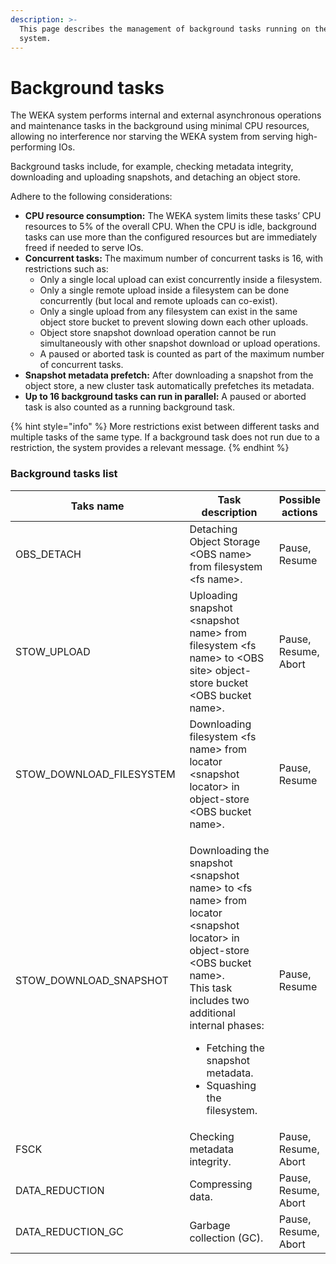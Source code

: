 ```yaml
---
description: >-
  This page describes the management of background tasks running on the WEKA
  system.‌
---
```


# Background tasks

The WEKA system performs internal and external asynchronous operations and maintenance tasks in the background using minimal CPU resources, allowing no interference nor starving the WEKA system from serving high-performing IOs.‌

Background tasks include, for example, checking metadata integrity, downloading and uploading snapshots, and detaching an object store.

Adhere to the following considerations:

* **CPU resource consumption:** The WEKA system limits these tasks’ CPU resources to 5% of the overall CPU. When the CPU is idle, background tasks can use more than the configured resources but are immediately freed if needed to serve IOs.
* **Concurrent tasks:** The maximum number of concurrent tasks is 16, with restrictions such as:
  * Only a single local upload can exist concurrently inside a filesystem.
  * Only a single remote upload inside a filesystem can be done concurrently (but local and remote uploads can co-exist).
  * Only a single upload from any filesystem can exist in the same object store bucket to prevent slowing down each other uploads.
  * Object store snapshot download operation cannot be run simultaneously with other snapshot download or upload operations.
  * A paused or aborted task is counted as part of the maximum number of concurrent tasks.
* **Snapshot metadata prefetch:** After downloading a snapshot from the object store, a new cluster task automatically prefetches its metadata.
* **Up to 16 background tasks can run in parallel:** A paused or aborted task is also counted as a running background task.

{% hint style="info" %}
More restrictions exist between different tasks and multiple tasks of the same type. If a background task does not run due to a restriction, the system provides a relevant message.
{% endhint %}

### Background tasks list <a href="#managing-background-tasks" id="managing-background-tasks"></a>

<table><thead><tr><th width="317.3333333333333">Taks name</th><th width="279">Task description</th><th>Possible actions</th></tr></thead><tbody><tr><td>OBS_DETACH</td><td>Detaching Object Storage &#x3C;OBS name> from filesystem &#x3C;fs name>.</td><td>Pause, Resume</td></tr><tr><td>STOW_UPLOAD</td><td>Uploading snapshot &#x3C;snapshot name> from filesystem &#x3C;fs name> to &#x3C;OBS site> object-store bucket &#x3C;OBS bucket name>.</td><td>Pause, Resume, Abort</td></tr><tr><td>STOW_DOWNLOAD_FILESYSTEM</td><td>Downloading filesystem &#x3C;fs name> from locator &#x3C;snapshot locator> in object-store &#x3C;OBS bucket name>.</td><td>Pause, Resume</td></tr><tr><td>STOW_DOWNLOAD_SNAPSHOT</td><td><p>Downloading the snapshot &#x3C;snapshot name> to &#x3C;fs name> from locator &#x3C;snapshot locator> in object-store &#x3C;OBS bucket name>.<br>This task includes two additional internal phases:</p><ul><li>Fetching the snapshot metadata.</li><li>Squashing the filesystem.</li></ul></td><td>Pause, Resume</td></tr><tr><td>FSCK</td><td>Checking metadata integrity.</td><td>Pause, Resume, Abort</td></tr><tr><td>DATA_REDUCTION</td><td>Compressing data.</td><td>Pause, Resume, Abort</td></tr><tr><td>DATA_REDUCTION_GC</td><td>Garbage collection (GC).</td><td>Pause, Resume, Abort</td></tr></tbody></table>

